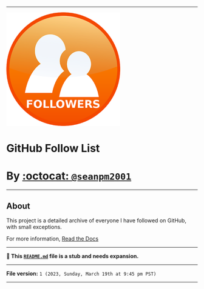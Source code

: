 
***

![Followers-Icon.png](/Followers-Icon.png)

# GitHub Follow List

# By [:octocat: **`@seanpm2001`**](https://github.com/seanpm2001/)

***

## About

This project is a detailed archive of everyone I have followed on GitHub, with small exceptions.

For more information, [Read the Docs](/Docs/)

***

**🌱️ This [`README.md`](/README.md) file is a stub and needs expansion.**

***

**File version:** `1 (2023, Sunday, March 19th at 9:45 pm PST)`

***
